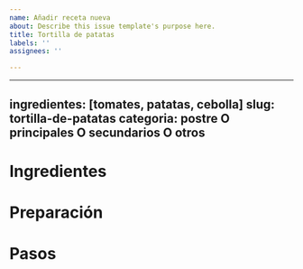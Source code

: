 ```yaml
---
name: Añadir receta nueva
about: Describe this issue template's purpose here.
title: Tortilla de patatas
labels: ''
assignees: ''

---
```


---
ingredientes: [tomates, patatas, cebolla]
slug: tortilla-de-patatas
categoria: postre O principales O secundarios O otros
---

# Ingredientes

# Preparación

# Pasos
